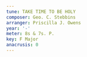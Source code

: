```yaml
---
tune: TAKE TIME TO BE HOLY
composer: Geo. C. Stebbins
arranger: Priscilla J. Owens
year: '-'
meter: 8s & 7s. P.
key: F Major
anacrusis: 0
---
```

